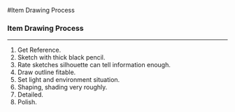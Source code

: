 #Item Drawing Process
### Item Drawing Process
---
1. Get Reference.
2. Sketch with thick black pencil.
3. Rate sketches silhouette can tell information enough.
4. Draw outline fitable.
5. Set light and environment situation.
6. Shaping, shading very roughly.
7. Detailed.
8. Polish.